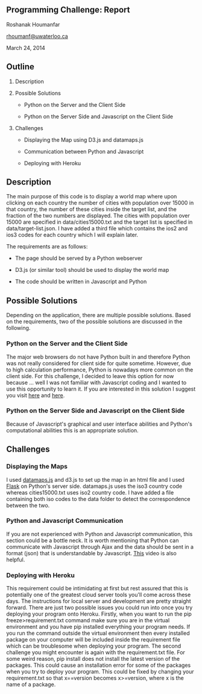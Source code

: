 Programming Challenge: Report
-----------------------------

Roshanak Houmanfar

rhoumanf@uwaterloo.ca

March 24, 2014

Outline
-------

1.  Description

2.  Possible Solutions

    -   Python on the Server and the Client Side

    -   Python on the Server Side and Javascript on the Client Side

3.  Challenges

    -   Displaying the Map using D3.js and datamaps.js

    -   Communication between Python and Javascript

    -   Deploying with Heroku

Description
-----------

The main purpose of this code is to display a world map where upon
clicking on each country the number of cities with population over 15000
in that country, the number of these cities inside the target list, and
the fraction of the two numbers are displayed. The cities with
population over 15000 are specified in data/cities15000.txt and the
target list is specified in data/target-list.json. I have added a third
file which contains the ios2 and ios3 codes for each country which I
will explain later.

The requirements are as follows:

-   The page should be served by a Python webserver

-   D3.js (or similar tool) should be used to display the world map

-   The code should be written in Javascript and Python

Possible Solutions
------------------

Depending on the application, there are multiple possible solutions.
Based on the requirements, two of the possible solutions are discussed
in the following.

### Python on the Server and the Client Side

The major web browsers do not have Python built in and therefore Python
was not really considered for client side for quite sometime. However,
due to high calculation performance, Python is nowadays more common on
the client side. For this challenge, I decided to leave this option for
now because ... well I was not familiar with Javascript coding and I
wanted to use this opportunity to learn it. If you are interested in
this solution I suggest you visit [here](http://kartograph.org/) and
[here](http://www.skulpt.org/).

### Python on the Server Side and Javascript on the Client Side

Because of Javascript's graphical and user interface abilities and
Python's computational abilities this is an appropriate solution.

Challenges
----------

### Displaying the Maps

I used [datamaps.js](http://datamaps.github.io/) and d3.js to set up the
map in an html file and I used
[Flask](https://github.com/dfm/flask-d3-hello-world) on Python's server
side. datamaps.js uses the iso3 country code whereas cities15000.txt
uses iso2 country code. I have added a file containing both iso codes to
the data folder to detect the correspondence between the two.

### Python and Javascript Communication

If you are not experienced with Python and Javascript communication,
this section could be a bottle neck. It is worth mentioning that Python
can communicate with Javascript through Ajax and the data should be sent
in a format (json) that is understandable by Javascript.
[This](https://www.youtube.com/watch?v=bzl4hCH2CdY) video is also
helpful.

### Deploying with Heroku

This requirement could be intimidating at first but rest assured that
this is potentially one of the greatest cloud server tools you'll come
across these days. The instructions for local server and development are
pretty straight forward. There are just two possible issues you could
run into once you try deploying your program onto Heroku. Firstly, when
you want to run the pip freeze\>requirement.txt command make sure you
are in the virtual environment and you have pip installed everything
your program needs. If you run the command outside the virtual
environment then every installed package on your computer will be
included inside the requirement file which can be troublesome when
deploying your program. The second challenge you might encounter is
again with the requirement.txt file. For some weird reason, pip install
does not install the latest version of the packages. This could cause an
installation error for some of the packages when you try to deploy your
program. This could be fixed by changing your requirement.txt so that
x==version becomes x>=version, where x is the name of a package.
